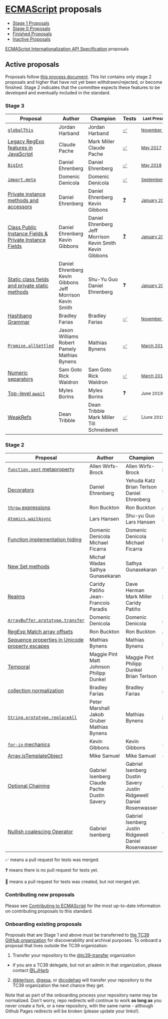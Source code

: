 # [ECMAScript](https://github.com/tc39/ecma262) proposals

* [Stage 1 Proposals](stage-1-proposals.md)
* [Stage 0 Proposals](stage-0-proposals.md)
* [Finished Proposals](finished-proposals.md)
* [Inactive Proposals](inactive-proposals.md)

[ECMAScript Internationalization API Specification](ecma402/README.md) proposals

## Active proposals

Proposals follow [this process document](https://tc39.github.io/process-document/).
This list contains only stage 2 proposals and higher that have not yet been withdrawn/rejected, or become finished.
Stage 2 indicates that the committee expects these features to be developed and eventually included in the standard.

### Stage 3

| Proposal                                                                       | Author                                                                  | Champion                                                                | Tests                                          | <sub>Last Presented</sub>                               |
| ------------------------------------------------------------------------------ | ----------------------------------------------------------------------- | ----------------------------------------------------------------------- | ---------------------------------------------- | --------------------------------------------------------|
| [`globalThis`][globalThis]                                                     | Jordan Harband                                                          | Jordan Harband                                                          | [:white_check_mark:][tests-global]             | <sub>[November&nbsp;2018][globalThis-notes]</sub>       |
| [Legacy RegExp features in JavaScript][regexp-legacy]                          | Claude Pache                                                            | Mark Miller<br />Claude Pache                                           | [:white_check_mark:][tests-regexp-legacy]      | <sub>[May&nbsp;2017][regexp-legacy-notes]</sub>         |
| [`BigInt`][bigint]                                                             | Daniel Ehrenberg                                                        | Daniel Ehrenberg                                                        | [:white_check_mark:][tests-bigint]             | <sub>[May&nbsp;2018][bigint-notes]</sub>                |
| [`import.meta`][import-meta]                                                   | Domenic Denicola                                                        | Domenic Denicola                                                        | [:white_check_mark:][tests-import-meta]        | <sub>[September&nbsp;2017][import-meta-notes]</sub>     |
| [Private instance methods and accessors][private-methods]                      | Daniel Ehrenberg                                                        | Daniel Ehrenberg<br />Kevin Gibbons                                     | [:question:][tests-private-methods]            | <sub>[January&nbsp;2019][class-fields-notes]</sub>      |
| [Class Public Instance Fields & Private Instance Fields][class-fields]         | Daniel Ehrenberg<br />Kevin Gibbons                                     | Daniel Ehrenberg<br />Jeff Morrison<br />Kevin Smith<br />Kevin Gibbons | [:question:][tests-class-fields]               | <sub>[January&nbsp;2019][class-fields-notes]</sub>      |
| [Static class fields and private static methods][static-class-features]        | Daniel Ehrenberg<br />Kevin Gibbons<br />Jeff Morrison<br />Kevin Smith | Shu-Yu Guo<br />Daniel Ehrenberg                                        | :question:                                     | <sub>[January&nbsp;2019][class-fields-notes]</sub>      |
| [Hashbang Grammar][hashbang-grammar]                                           | Bradley Farias                                                          | Bradley Farias                                                          | [:white_check_mark:][tests-hashbang-grammar]   | <sub>[November&nbsp;2018][hashbang-notes]</sub>         |
| [`Promise.allSettled`][allsettled]                                             | Jason Williams<br />Robert Pamely<br />Mathias Bynens                   | Mathias Bynens                                                          | [:white_check_mark:][tests-allsettled]         | <sub>[March&nbsp;2019][allsettled-notes]</sub>          |
| [Numeric separators][numeric_separators]                                       | Sam Goto<br />Rick Waldron                                              | Sam Goto<br />Rick Waldron                                              | [:white_check_mark:][tests-numeric_separators] | <sub>[March&nbsp;2019][numeric_separators-notes]</sub>  |
| [Top-level `await`][await]                                                     | Myles Borins                                                            | Myles Borins                                                            | :question:                                     | <sub>June&nbsp;2019</sub>                               |
| [WeakRefs][weakrefs]                                                           | Dean Tribble                                                            | Dean Tribble<br />Mark Miller<br />Till Schneidereit                    | [:white_check_mark:][tests-weakrefs]           | <sub>[June&nbsp;2019] </sub>                            |


### Stage 2

| Proposal                                                                       | Author                                               | Champion                                             | <sub>Last Presented</sub>                                           |
| ------------------------------------------------------------------------------ | ---------------------------------------------------- | ---------------------------------------------------- | ------------------------------------------------------------------- |
| [`function.sent` metaproperty][function-sent]                                  | Allen Wirfs-Brock                                    | Allen Wirfs-Brock                                    | <sub>[November&nbsp;2015][function-sent-notes]</sub>                |
| [Decorators][decorators]                                                       | Daniel Ehrenberg                                     | Yehuda Katz<br />Brian Terlson<br />Daniel Ehrenberg | <sub>[January&nbsp;2019][decorators-notes]</sub>                    |
| [`throw` expressions][throw-expressions]                                       | Ron Buckton                                          | Ron Buckton                                          | <sub>[January&nbsp;2018][throw-expressions-notes]</sub>             |
| [`Atomics.waitAsync`][nonblocking]                                             | Lars Hansen                                          | Shu-yu Guo<br />Lars Hansen                          | <sub>[September&nbsp;2017][nonblocking-notes]</sub>                 |
| [Function implementation hiding][censorship]                                   | Domenic Denicola<br />Michael Ficarra                | Domenic Denicola<br />Michael Ficarra                | <sub>[May&nbsp;2018][censorship-notes]</sub>                        |
| [New Set methods][set-methods]                                                 | Michał Wadas<br />Sathya Gunasekaran                 | Sathya Gunasekaran                                   | <sub>[January&nbsp;2019][set-methods-notes]</sub>                   |
| [Realms][realms]                                                               | Caridy Patiño<br />Jean-Francois Paradis             | Dave Herman<br />Mark Miller<br />Caridy Patiño      | <sub>[May&nbsp;2018][realms-notes]</sub>                            |
| [`ArrayBuffer.prototype.transfer`][buffer-transfer]                            | Domenic Denicola                                     | Domenic Denicola                                     | <sub>[July&nbsp;2018][buffer-transfer-notes]</sub>                  |
| [RegExp Match array offsets][regex-offsets]                                    | Ron Buckton                                          | Ron Buckton                                          | <sub>[July&nbsp;2018][regex-offsets-notes]</sub>                    |
| [Sequence properties in Unicode property escapes][unicode-sequence-properties] | Mathias Bynens                                       | Mathias Bynens                                       | <sub>[September&nbsp;2018][unicode-sequence-properties-notes]</sub> |
| [Temporal][temporal]                                                           | Maggie Pint<br />Matt Johnson<br />Philipp Dunkel    | Maggie Pint<br />Philipp Dunkel<br />Brian Terlson   | <sub>[September&nbsp;2018][temporal-notes]</sub>                    |
| [collection normalization][collection-rekey]                                   | Bradley Farias                                       | Bradley Farias                                       | <sub>[January&nbsp;2019][richer-keys-notes]</sub>                   |
| [`String.prototype.replaceAll`][replace-all]                                   | Peter Marshall<br />Jakob Gruber<br />Mathias Bynens | Mathias Bynens                                       | <sub>[March&nbsp;2019][replace-all-notes]</sub>                     |
| [`for-in` mechanics][for-in-mechanics]                                         | Kevin Gibbons                                        | Kevin Gibbons                                        | <sub>June&nbsp;2019</sub>                                           |
| [Array.isTemplateObject][isTemplateObject]                                     | Mike Samuel                                          | Mike Samuel                                          | <sub>June&nbsp;2019</sub>                                           |
| [Optional Chaining][chaining]                    | Gabriel Isenberg<br />Claude Pache<br />Dustin Savery | Gabriel Isenberg<br />Dustin Savery<br />Justin Ridgewell<br />Daniel Rosenwasser | <sub>June&nbsp;2019</sub>                                           |
| [Nullish coalescing Operator][nullish-coalescing]                              | Gabriel Isenberg                          | Gabriel Isenberg<br />Justin Ridgewell<br />Daniel Rosenwasser  | <sub>June&nbsp;2019</sub>                                           |

:white_check_mark: means a pull request for tests was merged.

:question: means there is no pull request for tests yet.

:construction: means a pull request for tests was created, but not merged yet.

### Contributing new proposals

Please see [Contributing to ECMAScript](https://github.com/tc39/ecma262/blob/master/CONTRIBUTING.md) for the most up-to-date information on contributing proposals to this standard.

### Onboarding existing proposals

Proposals that are Stage 1 and above must be transferred to [the TC39 GitHub organization](https://github.com/tc39) for discoverability and archival purposes. To onboard a proposal that lives outside the TC39 organization:

1. Transfer your repository to the [@tc39-transfer](http://github.com/tc39-transfer) organization
  - if you are a TC39 delegate, but not an admin in that organization, please contact [@LJHarb](https://github.com/ljharb)
2. [@bterlson](https://github.com/bterlson), [@gesa](https://github.com/gesa), or [@codehag](https://github.com/codehag) will transfer your repository to the TC39 organization the next chance they get.

Note that as part of the onboarding process your repository name may be normalized. Don't worry, repo redirects will continue to work **as long as** you never create a fork, or a new repository, with the same name - although Github Pages redirects will be broken (please update your links!).

[globalThis]: https://github.com/tc39/proposal-global
[globalThis-notes]: https://github.com/tc39/tc39-notes/blob/master/meetings/2018-11/nov-29.md#kevins-1pm-talk
[regexp-legacy]: https://github.com/tc39/proposal-regexp-legacy-features
[regexp-legacy-notes]: https://github.com/tc39/tc39-notes/blob/master/meetings/2017-05/may-25.md#15ia-regexp-legacy-features-for-stage-3
[bigint]: https://github.com/tc39/proposal-bigint
[bigint-notes]: https://github.com/tc39/tc39-notes/blob/master/meetings/2018-05/may-22.md#bigint-status-update
[class-fields]: https://github.com/tc39/proposal-class-fields
[class-fields-notes]: https://github.com/tc39/tc39-notes/blob/master/meetings/2019-01/jan-30.md#private-fields-and-methods-refresher
[function-sent]: https://github.com/allenwb/ESideas/blob/master/Generator%20metaproperty.md
[function-sent-notes]: https://github.com/tc39/tc39-notes/blob/master/meetings/2015-11/nov-17.md#functionsent
[decorators]: http://github.com/tc39/proposal-decorators
[decorators-notes]: https://github.com/tc39/tc39-notes/blob/master/meetings/2019-01/jan-30.md#decorators-for-stage-3
[import-meta]: https://github.com/tc39/proposal-import-meta
[import-meta-notes]: https://github.com/tc39/tc39-notes/blob/master/meetings/2017-09/sept-27.md#12iiic-importmeta-for-stage-3
[numeric_separators]: https://github.com/tc39/proposal-numeric-separator
[numeric_separators-notes]: https://github.com/tc39/tc39-notes/blob/master/meetings/2019-03/mar-28.md#decorator-based-extended-numeric-literals-status-update-and-numeric-separators-for-stage-3
[tests-numeric_separators]: https://test262.report/features/numeric-separator-literal
[private-methods]: https://github.com/tc39/proposal-private-methods
[private-methods-notes]: https://github.com/tc39/tc39-notes/blob/master/meetings/2019-01/jan-30.md#private-fields-and-methods-refresher
[weakrefs]: https://github.com/tc39/proposal-weakrefs
[weakrefs-notes]: https://github.com/tc39/tc39-notes/blob/master/meetings/2018-03/mar-22.md#weak-references-for-stage-2
[tests-weakrefs]: https://github.com/tc39/test262/pull/2192
[realms]: https://github.com/tc39/proposal-realms
[realms-notes]: https://github.com/tc39/tc39-notes/blob/master/meetings/2018-05/may-23.md#realms
[temporal]: https://github.com/tc39/proposal-temporal
[temporal-notes]: https://github.com/tc39/tc39-notes/blob/master/meetings/2018-09/sept-27.md#temporal-for-stage-2
[nonblocking]: https://github.com/tc39/proposal-atomics-wait-async
[nonblocking-notes]: https://github.com/tc39/tc39-notes/blob/master/meetings/2017-09/sept-26.md#12ig--atomicswaitasync-for-stage-2
[throw-expressions]: https://github.com/tc39/proposal-throw-expressions
[throw-expressions-notes]: https://github.com/tc39/tc39-notes/blob/master/meetings/2018-01/jan-24.md#13iiii-throw-expressions-for-stage-3
[replace-all]: https://github.com/tc39/proposal-string-replaceall
[replace-all-notes]: https://github.com/tc39/tc39-notes/blob/master/meetings/2019-03/mar-26.md#stringprototypereplaceall-for-stage-2
[static-class-features]: http://github.com/tc39/proposal-static-class-features/
[static-class-features-notes]: https://github.com/tc39/tc39-notes/blob/master/meetings/2018-05/may-23.md#static-class-features-for-stage-3
[tests-global]: https://github.com/tc39/test262/issues/765
[tests-import-meta]: https://github.com/tc39/test262/pull/1888
[tests-regexp-legacy]: https://github.com/tc39/test262/issues/1165
[tests-bigint]: https://github.com/tc39/test262/issues/1056
[tests-private-methods]: https://github.com/tc39/test262/issues/1343
[tests-numeric_separators]: https://github.com/tc39/test262/issues/1051
[tests-class-fields]: https://github.com/tc39/test262/issues/1161
[tests-allsettled]: https://github.com/tc39/test262/pull/2124
[censorship]: https://github.com/domenic/proposal-function-implementation-hiding
[censorship-notes]: https://github.com/tc39/tc39-notes/blob/master/meetings/2018-05/may-24.md#functionprototypetostring-censorship-for-stage-2-continued-discussion
[await]: https://github.com/tc39/proposal-top-level-await
[await-notes]: https://github.com/tc39/tc39-notes/blob/master/meetings/2018-05/may-22.md#top-level-await
[set-methods]: https://github.com/tc39/set-methods
[set-methods-notes]: https://github.com/tc39/tc39-notes/blob/master/meetings/2019-01/jan-29.md#update-on-set-methods
[collection-methods]: https://github.com/tc39/collection-methods
[collection-methods-notes]: https://github.com/tc39/tc39-notes/blob/master/meetings/2018-01/jan-23.md#13iiik-new-set-builtin-methods-for-stage-2
[hashbang-grammar]: https://github.com/tc39/proposal-hashbang
[tests-hashbang-grammar]: https://github.com/tc39/test262/pull/2065
[hashbang-notes]: https://github.com/tc39/tc39-notes/blob/master/meetings/2018-11/nov-28.md#hash-bang-grammar
[richer-keys]: https://github.com/tc39/proposal-richer-keys
[richer-keys-notes]: https://github.com/tc39/tc39-notes/blob/master/meetings/2019-01/jan-30.md#richer-keys-for-stage-2
[slice-notation]: https://github.com/tc39/proposal-slice-notation/
[slice-notation-notes]: https://github.com/tc39/tc39-notes/blob/master/meetings/2018-03/mar-22.md#slice-notation-for-stage-1
[logical-assignment]: https://github.com/tc39/proposal-logical-assignment
[logical-assignment-notes]: https://github.com/tc39/tc39-notes/blob/master/meetings/2018-03/mar-22.md#10ie-logical-assignment-operators-for-stage-1-cont
[unicode-sequence-properties]: https://github.com/tc39/proposal-regexp-unicode-sequence-properties
[unicode-sequence-properties-notes]: https://github.com/tc39/tc39-notes/blob/master/meetings/2019-01/jan-31.md#update-on-sequence-properties-in-unicode-property-escapes
[module-keys]: https://github.com/tc39/tc39-module-keys
[module-keys-notes]: https://github.com/tc39/tc39-notes/blob/master/meetings/2018-05/may-23.md#module-keys-strawman-for-stage-1
[static-blocks]: https://github.com/tc39/proposal-class-static-block#readme
[static-blocks-notes]: https://github.com/tc39/tc39-notes/blob/master/meetings/2018-05/may-23.md#class-static-block
[class-access-expressions]: https://github.com/tc39/proposal-class-access-expressions
[class-access-expressions-notes]: https://github.com/tc39/tc39-notes/blob/master/meetings/2018-05/may-23.md#class-access-expressions
[matching]: https://github.com/tc39/proposal-pattern-matching
[matching-notes]: https://github.com/tc39/tc39-notes/blob/master/meetings/2018-05/may-24.md#pattern-matching-for-stage-1
[regex-offsets]: https://github.com/tc39/proposal-regexp-match-offsets
[regex-offsets-notes]: https://github.com/tc39/tc39-notes/blob/master/meetings/2018-07/july-25.md#regexp-match-offsets
[buffer-transfer]: https://github.com/domenic/proposal-arraybuffer-transfer/
[buffer-transfer-notes]: https://github.com/tc39/tc39-notes/blob/master/meetings/2018-07/july-24.md#arraybufferprototypetransfer
[resource-management]: https://github.com/tc39/proposal-using-statement
[resource-management-notes]: https://github.com/tc39/tc39-notes/blob/master/meetings/2018-07/july-24.md#explicit-resource-management
[dynamic-modules]: https://github.com/guybedford/proposal-dynamic-modules
[dynamic-modules-notes]: https://github.com/tc39/tc39-notes/blob/master/meetings/2018-07/july-25.md#dynamic-modules
[standard-library]: https://github.com/tc39/proposal-javascript-standard-library
[standard-library-notes]: https://github.com/tc39/tc39-notes/blob/master/meetings/2018-07/july-26.md#javascript-standard-library
[modules-pragma]: https://github.com/tc39/proposal-modules-pragma
[modules-pragma-notes]: https://github.com/tc39/tc39-notes/blob/master/meetings/2017-07/jul-26.md#9ivb-modulescript-pragma-for-stage-2
[for-in-mechanics]: https://github.com/bakkot/for-in-exploration
[for-in-mechanics-notes]: https://github.com/tc39/tc39-notes/blob/master/meetings/2018-09/sept-25.md#for-in-mechanics
[uniform-date-parse]: https://github.com/tc39/proposal-uniform-interchange-date-parsing
[uniform-date-parse-notes]: https://github.com/tc39/tc39-notes/blob/master/meetings/2018-09/sept-26.md#uniform-parsing-of-quasi-standard-dateparse-input
[json-parse-source]: https://github.com/tc39/proposal-json-parse-with-source
[json-parse-source-notes]: https://github.com/tc39/tc39-notes/blob/master/meetings/2018-09/sept-27.md#jsonparse-source-text-access
[allsettled]: https://github.com/tc39/proposal-promise-allSettled
[allsettled-notes]: https://github.com/tc39/tc39-notes/blob/master/meetings/2019-03/mar-26.md#promiseallsettled-for-stage-3
[collection-rekey]: https://github.com/tc39-transfer/proposal-collection-normalization
[freeze-proto]: https://github.com/tc39/proposal-freeze-prototype
[freeze-proto-notes]: https://github.com/tc39/tc39-notes/blob/master/meetings/2019-01/jan-31.md#freezing-prototypes-for-stage-1
[new.initialize]: https://github.com/littledan/proposal-new-initialize
[new.initialize-notes]: https://github.com/tc39/tc39-notes/blob/master/meetings/2019-01/jan-31.md#newinitialize-for-stage-1
[iterator-helpers]: https://github.com/tc39/proposal-iterator-helpers
[iterator-helpers-notes]: https://github.com/tc39/tc39-notes/blob/master/meetings/2019-01/jan-31.md#iterator-helpers-for-stage-1
[promise-any]: https://github.com/tc39/proposal-promise-any
[private-declarations]: https://github.com/tc39/proposal-private-declarations
[for-in-mechanics]: https://github.com/bakkot/for-in-exploration
[for-in-mechanics-notes]: https://github.com/tc39/tc39-notes/blob/master/meetings/2018-09/sept-25.md#for-in-mechanics
[isTemplateObject]: https://github.com/tc39-transfer/proposal-array-is-template-object
[chaining]: https://github.com/tc39/proposal-optional-chaining
[chaining-notes]: https://github.com/tc39/tc39-notes/blob/master/meetings/2018-11/nov-28.md#update-on-optional-chaining
[nullish-coalescing]: https://github.com/tc39/proposal-nullish-coalescing
[nullish-coalescing-notes]: https://github.com/tc39/tc39-notes/blob/master/meetings/2018-03/mar-22.md#10iif-nullish-coalescing-for-stage-2
